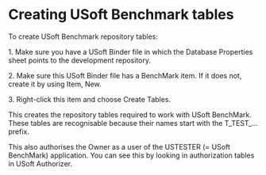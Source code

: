 # Creating USoft Benchmark tables

To create USoft Benchmark repository tables:

1. Make sure you have a USoft Binder file in which the Database Properties sheet points to the development repository.

2. Make sure this USoft Binder file has a BenchMark item. If it does not, create it by using Item, New.

3. Right-click this item and choose Create Tables.

This creates the repository tables required to work with USoft BenchMark. These tables are recognisable because their names start with the T_TEST_... prefix.

This also authorises the Owner as a user of the USTESTER (= USoft BenchMark) application. You can see this by looking in authorization tables in USoft Authorizer.